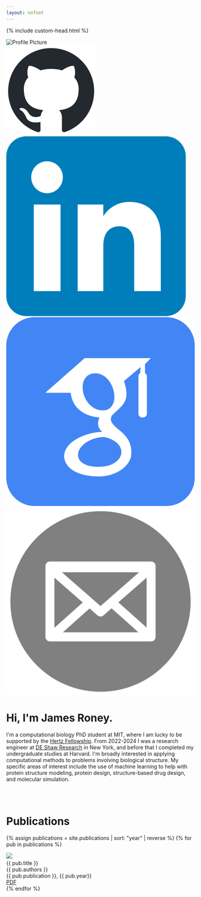 ```yaml
---
layout: nofoot
---
```

{% include custom-head.html %}
<div class="flex-container">
  <div class="flex-vertical">
  <img src="images/me.png" alt="Profile Picture" class="profile-pic" >

  <div class="iconbar">
  <a href="https://github.com/jproney">
  <img src="images/github-mark.png" class=social></a>
  <a href="https://linkedin.com/in/james-p-roney">
  <img src="images/linkedin.png" class=social></a>
  <a href="https://scholar.google.com/citations?user=Yi5_KxgAAAAJ&hl=en">
  <img src="images/scholar.png" class=social></a>
  <a href="mailto:jamesproney@gmail.com">
  <img src="images/mail.png" class=social></a>
  </div>

  </div>
  <div class="bio">
    <h1>Hi, I'm James Roney.</h1>
    <p>
I'm a computational biology PhD student at MIT, where I am lucky to be supported by the <a href="[https://www.hertzfoundation.org/the-fellowship/]"> Hertz Fellowship</a>. From 2022-2024 I was a research engineer at <a href="https://www.deshawresearch.com"> DE Shaw Research</a> in New York, and before that I completed my undergraduate studies at Harvard. I'm broadly interested in applying computational methods to problems involving biological structure. My specific areas of interest include the use of machine learning to help with protein structure modeling, protein design, structure-based drug design, and molecular simulation.
    </p>
  </div>
</div>
<br>


<br>

# **Publications**

{% assign publications = site.publications | sort: "year" | reverse %}
{% for pub in publications %}
<div class="pubitem">
  <div class="pubteaser">
    <a href="{{pub.hlink}}">
    <img
      src="images/{{pub.id}}.png"
    />
    </a>
  </div>
  <div class="pubdata">
  <div class="pubtitle">{{ pub.title }}</div>
  <div class="pubauthors">{{ pub.authors }}</div>
  <div class="pubinfo">{{ pub.publication }}, {{ pub.year}}</div>
  <div class="publinks">
      <a href="pdfs/{{ pub.id}}.pdf"><i class="far fa-file-pdf"></i> PDF</a
      >&nbsp;&nbsp;
  </div>
  </div>

</div>
{% endfor %}

